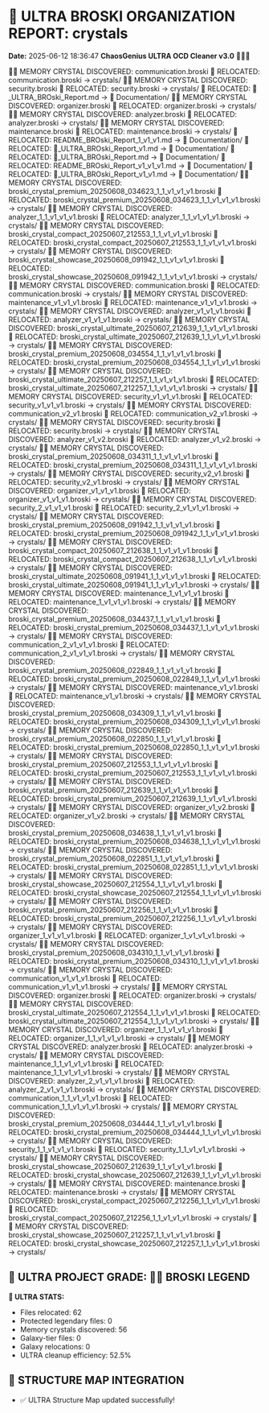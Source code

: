 # 🌌 ULTRA BROSKI ORGANIZATION REPORT: crystals
**Date:** 2025-06-12 18:36:47
**ChaosGenius ULTRA OCD Cleaner v3.0** 🧠💜🌌

💎✨ MEMORY CRYSTAL DISCOVERED: communication.broski
📁 RELOCATED: communication.broski → crystals/
💎✨ MEMORY CRYSTAL DISCOVERED: security.broski
📁 RELOCATED: security.broski → crystals/
📁 RELOCATED: 🌌_ULTRA_BROski_Report.md → 📝 Documentation/
💎✨ MEMORY CRYSTAL DISCOVERED: organizer.broski
📁 RELOCATED: organizer.broski → crystals/
💎✨ MEMORY CRYSTAL DISCOVERED: analyzer.broski
📁 RELOCATED: analyzer.broski → crystals/
💎✨ MEMORY CRYSTAL DISCOVERED: maintenance.broski
📁 RELOCATED: maintenance.broski → crystals/
📁 RELOCATED: README_BROski_Report_1_v1_v1.md → 📝 Documentation/
📁 RELOCATED: 🌌_ULTRA_BROski_Report_v1.md → 📝 Documentation/
📁 RELOCATED: 🌌_ULTRA_BROski_Report.md → 📝 Documentation/
📁 RELOCATED: README_BROski_Report_v1_v1_v1.md → 📝 Documentation/
📁 RELOCATED: 🌌_ULTRA_BROski_Report_v1_v1.md → 📝 Documentation/
💎✨ MEMORY CRYSTAL DISCOVERED: broski_crystal_premium_20250608_034623_1_1_v1_v1_v1.broski
📁 RELOCATED: broski_crystal_premium_20250608_034623_1_1_v1_v1_v1.broski → crystals/
💎✨ MEMORY CRYSTAL DISCOVERED: analyzer_1_1_v1_v1_v1.broski
📁 RELOCATED: analyzer_1_1_v1_v1_v1.broski → crystals/
💎✨ MEMORY CRYSTAL DISCOVERED: broski_crystal_compact_20250607_212553_1_1_v1_v1_v1.broski
📁 RELOCATED: broski_crystal_compact_20250607_212553_1_1_v1_v1_v1.broski → crystals/
💎✨ MEMORY CRYSTAL DISCOVERED: broski_crystal_showcase_20250608_091942_1_1_v1_v1_v1.broski
📁 RELOCATED: broski_crystal_showcase_20250608_091942_1_1_v1_v1_v1.broski → crystals/
💎✨ MEMORY CRYSTAL DISCOVERED: communication.broski
📁 RELOCATED: communication.broski → crystals/
💎✨ MEMORY CRYSTAL DISCOVERED: maintenance_v1_v1_v1.broski
📁 RELOCATED: maintenance_v1_v1_v1.broski → crystals/
💎✨ MEMORY CRYSTAL DISCOVERED: analyzer_v1_v1_v1.broski
📁 RELOCATED: analyzer_v1_v1_v1.broski → crystals/
💎✨ MEMORY CRYSTAL DISCOVERED: broski_crystal_ultimate_20250607_212639_1_1_v1_v1_v1.broski
📁 RELOCATED: broski_crystal_ultimate_20250607_212639_1_1_v1_v1_v1.broski → crystals/
💎✨ MEMORY CRYSTAL DISCOVERED: broski_crystal_premium_20250608_034554_1_1_v1_v1_v1.broski
📁 RELOCATED: broski_crystal_premium_20250608_034554_1_1_v1_v1_v1.broski → crystals/
💎✨ MEMORY CRYSTAL DISCOVERED: broski_crystal_ultimate_20250607_212257_1_1_v1_v1_v1.broski
📁 RELOCATED: broski_crystal_ultimate_20250607_212257_1_1_v1_v1_v1.broski → crystals/
💎✨ MEMORY CRYSTAL DISCOVERED: security_v1_v1_v1.broski
📁 RELOCATED: security_v1_v1_v1.broski → crystals/
💎✨ MEMORY CRYSTAL DISCOVERED: communication_v2_v1.broski
📁 RELOCATED: communication_v2_v1.broski → crystals/
💎✨ MEMORY CRYSTAL DISCOVERED: security.broski
📁 RELOCATED: security.broski → crystals/
💎✨ MEMORY CRYSTAL DISCOVERED: analyzer_v1_v2.broski
📁 RELOCATED: analyzer_v1_v2.broski → crystals/
💎✨ MEMORY CRYSTAL DISCOVERED: broski_crystal_premium_20250608_034311_1_1_v1_v1_v1.broski
📁 RELOCATED: broski_crystal_premium_20250608_034311_1_1_v1_v1_v1.broski → crystals/
💎✨ MEMORY CRYSTAL DISCOVERED: security_v2_v1.broski
📁 RELOCATED: security_v2_v1.broski → crystals/
💎✨ MEMORY CRYSTAL DISCOVERED: organizer_v1_v1_v1.broski
📁 RELOCATED: organizer_v1_v1_v1.broski → crystals/
💎✨ MEMORY CRYSTAL DISCOVERED: security_2_v1_v1_v1.broski
📁 RELOCATED: security_2_v1_v1_v1.broski → crystals/
💎✨ MEMORY CRYSTAL DISCOVERED: broski_crystal_premium_20250608_091942_1_1_v1_v1_v1.broski
📁 RELOCATED: broski_crystal_premium_20250608_091942_1_1_v1_v1_v1.broski → crystals/
💎✨ MEMORY CRYSTAL DISCOVERED: broski_crystal_compact_20250607_212638_1_1_v1_v1_v1.broski
📁 RELOCATED: broski_crystal_compact_20250607_212638_1_1_v1_v1_v1.broski → crystals/
💎✨ MEMORY CRYSTAL DISCOVERED: broski_crystal_ultimate_20250608_091941_1_1_v1_v1_v1.broski
📁 RELOCATED: broski_crystal_ultimate_20250608_091941_1_1_v1_v1_v1.broski → crystals/
💎✨ MEMORY CRYSTAL DISCOVERED: maintenance_1_v1_v1_v1.broski
📁 RELOCATED: maintenance_1_v1_v1_v1.broski → crystals/
💎✨ MEMORY CRYSTAL DISCOVERED: broski_crystal_premium_20250608_034437_1_1_v1_v1_v1.broski
📁 RELOCATED: broski_crystal_premium_20250608_034437_1_1_v1_v1_v1.broski → crystals/
💎✨ MEMORY CRYSTAL DISCOVERED: communication_2_v1_v1_v1.broski
📁 RELOCATED: communication_2_v1_v1_v1.broski → crystals/
💎✨ MEMORY CRYSTAL DISCOVERED: broski_crystal_premium_20250608_022849_1_1_v1_v1_v1.broski
📁 RELOCATED: broski_crystal_premium_20250608_022849_1_1_v1_v1_v1.broski → crystals/
💎✨ MEMORY CRYSTAL DISCOVERED: maintenance_v1_v1.broski
📁 RELOCATED: maintenance_v1_v1.broski → crystals/
💎✨ MEMORY CRYSTAL DISCOVERED: broski_crystal_premium_20250608_034309_1_1_v1_v1_v1.broski
📁 RELOCATED: broski_crystal_premium_20250608_034309_1_1_v1_v1_v1.broski → crystals/
💎✨ MEMORY CRYSTAL DISCOVERED: broski_crystal_premium_20250608_022850_1_1_v1_v1_v1.broski
📁 RELOCATED: broski_crystal_premium_20250608_022850_1_1_v1_v1_v1.broski → crystals/
💎✨ MEMORY CRYSTAL DISCOVERED: broski_crystal_premium_20250607_212553_1_1_v1_v1_v1.broski
📁 RELOCATED: broski_crystal_premium_20250607_212553_1_1_v1_v1_v1.broski → crystals/
💎✨ MEMORY CRYSTAL DISCOVERED: broski_crystal_premium_20250607_212639_1_1_v1_v1_v1.broski
📁 RELOCATED: broski_crystal_premium_20250607_212639_1_1_v1_v1_v1.broski → crystals/
💎✨ MEMORY CRYSTAL DISCOVERED: organizer_v1_v2.broski
📁 RELOCATED: organizer_v1_v2.broski → crystals/
💎✨ MEMORY CRYSTAL DISCOVERED: broski_crystal_premium_20250608_034638_1_1_v1_v1_v1.broski
📁 RELOCATED: broski_crystal_premium_20250608_034638_1_1_v1_v1_v1.broski → crystals/
💎✨ MEMORY CRYSTAL DISCOVERED: broski_crystal_premium_20250608_022851_1_1_v1_v1_v1.broski
📁 RELOCATED: broski_crystal_premium_20250608_022851_1_1_v1_v1_v1.broski → crystals/
💎✨ MEMORY CRYSTAL DISCOVERED: broski_crystal_showcase_20250607_212554_1_1_v1_v1_v1.broski
📁 RELOCATED: broski_crystal_showcase_20250607_212554_1_1_v1_v1_v1.broski → crystals/
💎✨ MEMORY CRYSTAL DISCOVERED: broski_crystal_premium_20250607_212256_1_1_v1_v1_v1.broski
📁 RELOCATED: broski_crystal_premium_20250607_212256_1_1_v1_v1_v1.broski → crystals/
💎✨ MEMORY CRYSTAL DISCOVERED: organizer_1_v1_v1_v1.broski
📁 RELOCATED: organizer_1_v1_v1_v1.broski → crystals/
💎✨ MEMORY CRYSTAL DISCOVERED: broski_crystal_premium_20250608_034310_1_1_v1_v1_v1.broski
📁 RELOCATED: broski_crystal_premium_20250608_034310_1_1_v1_v1_v1.broski → crystals/
💎✨ MEMORY CRYSTAL DISCOVERED: communication_v1_v1_v1.broski
📁 RELOCATED: communication_v1_v1_v1.broski → crystals/
💎✨ MEMORY CRYSTAL DISCOVERED: organizer.broski
📁 RELOCATED: organizer.broski → crystals/
💎✨ MEMORY CRYSTAL DISCOVERED: broski_crystal_ultimate_20250607_212554_1_1_v1_v1_v1.broski
📁 RELOCATED: broski_crystal_ultimate_20250607_212554_1_1_v1_v1_v1.broski → crystals/
💎✨ MEMORY CRYSTAL DISCOVERED: organizer_1_1_v1_v1_v1.broski
📁 RELOCATED: organizer_1_1_v1_v1_v1.broski → crystals/
💎✨ MEMORY CRYSTAL DISCOVERED: analyzer.broski
📁 RELOCATED: analyzer.broski → crystals/
💎✨ MEMORY CRYSTAL DISCOVERED: maintenance_1_1_v1_v1_v1.broski
📁 RELOCATED: maintenance_1_1_v1_v1_v1.broski → crystals/
💎✨ MEMORY CRYSTAL DISCOVERED: analyzer_2_v1_v1_v1.broski
📁 RELOCATED: analyzer_2_v1_v1_v1.broski → crystals/
💎✨ MEMORY CRYSTAL DISCOVERED: communication_1_1_v1_v1_v1.broski
📁 RELOCATED: communication_1_1_v1_v1_v1.broski → crystals/
💎✨ MEMORY CRYSTAL DISCOVERED: broski_crystal_premium_20250608_034444_1_1_v1_v1_v1.broski
📁 RELOCATED: broski_crystal_premium_20250608_034444_1_1_v1_v1_v1.broski → crystals/
💎✨ MEMORY CRYSTAL DISCOVERED: security_1_1_v1_v1_v1.broski
📁 RELOCATED: security_1_1_v1_v1_v1.broski → crystals/
💎✨ MEMORY CRYSTAL DISCOVERED: broski_crystal_showcase_20250607_212639_1_1_v1_v1_v1.broski
📁 RELOCATED: broski_crystal_showcase_20250607_212639_1_1_v1_v1_v1.broski → crystals/
💎✨ MEMORY CRYSTAL DISCOVERED: maintenance.broski
📁 RELOCATED: maintenance.broski → crystals/
💎✨ MEMORY CRYSTAL DISCOVERED: broski_crystal_compact_20250607_212256_1_1_v1_v1_v1.broski
📁 RELOCATED: broski_crystal_compact_20250607_212256_1_1_v1_v1_v1.broski → crystals/
💎✨ MEMORY CRYSTAL DISCOVERED: broski_crystal_showcase_20250607_212257_1_1_v1_v1_v1.broski
📁 RELOCATED: broski_crystal_showcase_20250607_212257_1_1_v1_v1_v1.broski → crystals/

## 🌌 ULTRA PROJECT GRADE: 🧠💎 BROSKI LEGEND
**🧠 ULTRA STATS:**
- Files relocated: 62
- Protected legendary files: 0
- Memory crystals discovered: 56
- Galaxy-tier files: 0
- Galaxy relocations: 0
- ULTRA cleanup efficiency: 52.5%

## 🔄 STRUCTURE MAP INTEGRATION
- ✅ ULTRA Structure Map updated successfully!